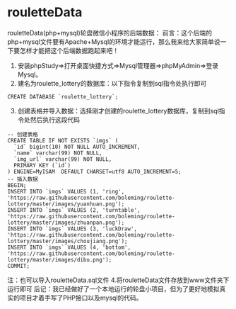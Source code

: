 # rouletteData
rouletteData(php+mysql)轮盘微信小程序的后端数据：
前言：这个后端的php+mysql文件要有Apache+Mysql的环境才能运行，那么我来给大家简单说一下要怎样才能把这个后端数据跑起来吧！

1. 安装phpStudy=>打开桌面快捷方式=>Mysql管理器=>phpMyAdmin=>登录Mysql。
2. 建名为roulette_lottery的数据库：以下指令复制到sql指令处执行即可
```
CREATE DATABASE `roulette_lottery`;
```
3. 创建表格并导入数据：选择刚才创建的roulette_lottery数据库，复制到sql指令处然后执行这段代码
```
-- 创建表格
CREATE TABLE IF NOT EXISTS `imgs` (
  `id` bigint(10) NOT NULL AUTO_INCREMENT,
  `name` varchar(99) NOT NULL,
  `img_url` varchar(99) NOT NULL,
  PRIMARY KEY (`id`)
) ENGINE=MyISAM  DEFAULT CHARSET=utf8 AUTO_INCREMENT=5;
-- 插入数据
BEGIN;
INSERT INTO `imgs` VALUES (1, 'ring', 'https://raw.githubusercontent.com/boleming/roulette-lottery/master/images/yuanhuan.png');
INSERT INTO `imgs` VALUES (2, 'turntable', 'https://raw.githubusercontent.com/boleming/roulette-lottery/master/images/zhuanpan.png');
INSERT INTO `imgs` VALUES (3, 'luckDraw', 'https://raw.githubusercontent.com/boleming/roulette-lottery/master/images/choujiang.png');
INSERT INTO `imgs` VALUES (4, 'bottom', 'https://raw.githubusercontent.com/boleming/roulette-lottery/master/images/dibu.png');
COMMIT;
```
注：也可以导入rouletteData.sql文件
4.将rouletteData文件存放到www文件夹下运行即可
后记：我已经做好了一个本地运行的轮盘小项目，但为了更好地模拟真实的项目才着手写了PHP接口以及mysql的代码。
